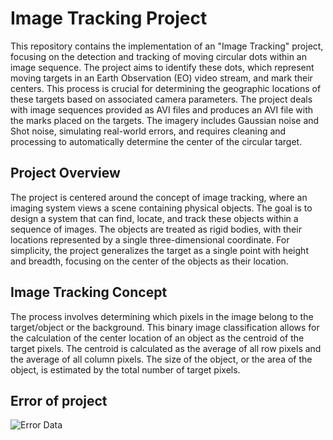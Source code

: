 # Image Tracking Project

This repository contains the implementation of an "Image Tracking" project, focusing on the detection and tracking of moving circular dots within an image sequence. The project aims to identify these dots, which represent moving targets in an Earth Observation (EO) video stream, and mark their centers. This process is crucial for determining the geographic locations of these targets based on associated camera parameters. The project deals with image sequences provided as AVI files and produces an AVI file with the marks placed on the targets. The imagery includes Gaussian noise and Shot noise, simulating real-world errors, and requires cleaning and processing to automatically determine the center of the circular target.

## Project Overview

The project is centered around the concept of image tracking, where an imaging system views a scene containing physical objects. The goal is to design a system that can find, locate, and track these objects within a sequence of images. The objects are treated as rigid bodies, with their locations represented by a single three-dimensional coordinate. For simplicity, the project generalizes the target as a single point with height and breadth, focusing on the center of the objects as their location.

## Image Tracking Concept

The process involves determining which pixels in the image belong to the target/object or the background. This binary image classification allows for the calculation of the center location of an object as the centroid of the target pixels. The centroid is calculated as the average of all row pixels and the average of all column pixels. The size of the object, or the area of the object, is estimated by the total number of target pixels.

## Error of project
![Error Data](https://github.com/Chocapic360/Image_Tracking_MATLAB/assets/48190388/b3999f2b-b3df-4642-9945-fadd9df4d6b8)
